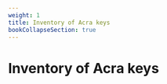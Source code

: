 ```yaml
---
weight: 1
title: Inventory of Acra keys
bookCollapseSection: true
---
```


# Inventory of Acra keys
